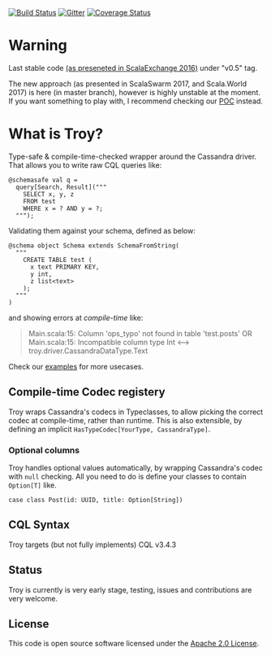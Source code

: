 [![Build Status](https://travis-ci.org/cassandra-scala/troy.svg?branch=master)](https://travis-ci.org/cassandra-scala/troy)
[![Gitter](https://badges.gitter.im/cassandra-scala/troy.svg)](https://gitter.im/cassandra-scala/troy?utm_source=badge&utm_medium=badge&utm_campaign=pr-badge)
[![Coverage Status](https://coveralls.io/repos/github/cassandra-scala/troy/badge.svg?branch=master)](https://coveralls.io/github/cassandra-scala/troy?branch=master)

# Warning

Last stable code [(as preseneted in ScalaExchange 2016)](https://skillsmatter.com/skillscasts/9039-introducing-troy-the-schema-safe-cassandra-toolkit) under "v0.5" tag.

The new approach (as presented in ScalaSwarm 2017, and Scala.World 2017) is here (in master branch), however is highly unstable at the moment. If you want something to play with, I recommend checking our [POC](https://github.com/schemasafe/poc) instead.


# What is Troy?

Type-safe & compile-time-checked wrapper around the Cassandra driver. That allows you to write raw CQL queries like:
```
@schemasafe val q = 
  query[Search, Result]("""
    SELECT x, y, z
    FROM test
    WHERE x = ? AND y = ?;
  """);
```

Validating them against your schema, defined as below: 
```
@schema object Schema extends SchemaFromString(
  """     
    CREATE TABLE test (
      x text PRIMARY KEY,
      y int,
      z list<text>
    );
  """
)
```
and showing errors at *compile-time* like:
> Main.scala:15: Column 'ops_typo' not found in table 'test.posts'
OR
> Main.scala:15: Incompatible column type Int <--> troy.driver.CassandraDataType.Text

Check our [examples](examples) for more usecases.


## Compile-time Codec registery
Troy wraps Cassandra's codecs in Typeclasses, to allow picking the correct codec at compile-time, rather than runtime.
This is also extensible, by defining an implicit `HasTypeCodec[YourType, CassandraType]`.

### Optional columns
Troy handles optional values automatically, by wrapping Cassandra's codec with `null` checking.
All you need to do is define your classes to contain `Option[T]` like.
```
case class Post(id: UUID, title: Option[String])
```

## CQL Syntax
Troy targets (but not fully implements) CQL v3.4.3

## Status
Troy is currently is very early stage, testing, issues and contributions are very welcome.

## License ##
This code is open source software licensed under the [Apache 2.0 License]("http://www.apache.org/licenses/LICENSE-2.0.html").
